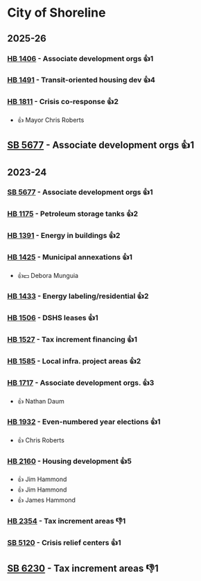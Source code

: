# City of Shoreline
## 2025-26

### [HB 1406](/bill/2025-26/hb/1406/) - Associate development orgs 👍1  

### [HB 1491](/bill/2025-26/hb/1491/) - Transit-oriented housing dev 👍4  

### [HB 1811](/bill/2025-26/hb/1811/) - Crisis co-response 👍2  
* 👍 Mayor Chris Roberts

## [SB 5677](/bill/2025-26/sb/5677/) - Associate development orgs 👍1  

## 2023-24

### [SB 5677](/bill/2023-24/sb/5677/) - Associate development orgs 👍1  

### [HB 1175](/bill/2023-24/hb/1175/) - Petroleum storage tanks 👍2  

### [HB 1391](/bill/2023-24/hb/1391/) - Energy in buildings 👍2  

### [HB 1425](/bill/2023-24/hb/1425/) - Municipal annexations 👍1  
* 👍💵 Debora Munguia

### [HB 1433](/bill/2023-24/hb/1433/) - Energy labeling/residential 👍2  

### [HB 1506](/bill/2023-24/hb/1506/) - DSHS leases 👍1  

### [HB 1527](/bill/2023-24/hb/1527/) - Tax increment financing 👍1  

### [HB 1585](/bill/2023-24/hb/1585/) - Local infra. project areas 👍2  

### [HB 1717](/bill/2023-24/hb/1717/) - Associate development orgs. 👍3  
* 👍 Nathan Daum

### [HB 1932](/bill/2023-24/hb/1932/) - Even-numbered year elections 👍1  
* 👍 Chris Roberts

### [HB 2160](/bill/2023-24/hb/2160/) - Housing development 👍5  
* 👍 Jim Hammond
* 👍 Jim Hammond
* 👍 James Hammond

### [HB 2354](/bill/2023-24/hb/2354/) - Tax increment areas  👎1 

### [SB 5120](/bill/2023-24/sb/5120/) - Crisis relief centers 👍1  

## [SB 6230](/bill/2023-24/sb/6230/) - Tax increment areas  👎1 
